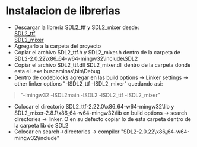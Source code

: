 # Instalacion de librerias
* Descargar la libreria SDL2_ttf y SDL2_mixer desde:  
[SDL2_ttf](https://github.com/libsdl-org/SDL_ttf/releases/download/release-2.22.0/SDL2_ttf-devel-2.22.0-mingw.tar.gz)  
[SDL2_mixer](https://github.com/libsdl-org/SDL_mixer/releases/download/release-2.8.1/SDL2_mixer-devel-2.8.1-mingw.zip)
* Agregarlo a la carpeta del proyecto
* Copiar el archivo SDL2_ttf.h y SDL2_mixer.h dentro de la carpeta de SDL2-2.0.22\x86_64-w64-mingw32\include\SDL2
* Copiar el archivo SDL2_ttf.dll SDL2_mixer.dll dentro de la carpeta donde esta el .exe buscaminas\bin\Debug
* Dentro de codeblocks agregar en las build options -> Linker settings -> other linker options "-lSDL2_ttf -lSDL2_mixer" quedando asi: 
> "-lmingw32 -lSDL2main -lSDL2 -lSDL2_ttf -lSDL2_mixer"
* Colocar el directorio SDL2_ttf-2.22.0\x86_64-w64-mingw32\lib y SDL2_mixer-2.8.1\x86_64-w64-mingw32\lib en  build options -> search directories -> linker. O en su defecto copiar lo de esta carpeta dentro de la carpeta lib de SDL2
* Colocar en search->directories -> compiler "SDL2-2.0.22\x86_64-w64-mingw32\include"
